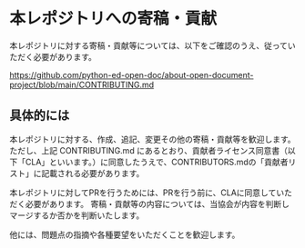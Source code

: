 # 本レポジトリへの寄稿・貢献

本レポジトリに対する寄稿・貢献等については、以下をご確認のうえ、従っていただく必要があります。

https://github.com/python-ed-open-doc/about-open-document-project/blob/main/CONTRIBUTING.md



## 具体的には

本レポジトリに対する、作成、追記、変更その他の寄稿・貢献等を歓迎します。ただし、上記 CONTRIBUTING.md にあるとおり、貢献者ライセンス同意書（以下「CLA」といいます。）に同意したうえで、CONTRIBUTORS.mdの「貢献者リスト」に記載される必要があります。

本レポジトリに対してPRを行うためには、PRを行う前に、CLAに同意していただく必要があります。
寄稿・貢献等の内容については、当協会が内容を判断しマージするか否かを判断いたします。


他には、問題点の指摘や各種要望をいただくことを歓迎します。
